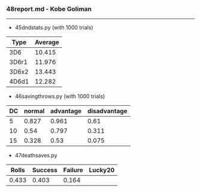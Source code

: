 ### 48report.md - Kobe Goliman ###
---------
+ 45dndstats.py (with 1000 trials)

|Type|Average|
|---|---|
|3D6|10.415|
|3D6r1|11.976|
|3D6x2|13.443|
|4D6d1|12.282|

+ 46savingthrows.py (with 1000 trials)

|DC|normal|advantage|disadvantage|
|---|---|---|---|
|5|0.827|0.961|0.61|
|10|0.54|0.797|0.311|
|15|0.328|0.53|0.075|

+ 47deathsaves.py

|Rolls|Success|Failure|Lucky20|
|---|---|---|---|
|0.433|0.403|0.164|